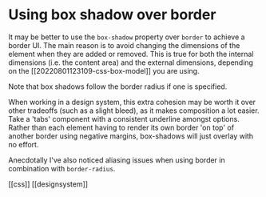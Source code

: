 # Using box shadow over border

It may be better to use the `box-shadow` property over `border` to achieve a border UI. The main reason is to avoid changing the dimensions of the element when they are added or removed. This is true for both the internal dimensions (i.e. the content area) and the external dimensions, depending on the [[20220801123109-css-box-model]] you are using.

Note that box shadows follow the border radius if one is specified.

When working in a design system, this extra cohesion may be worth it over other tradeoffs (such as a slight bleed), as it makes composition a lot easier.
Take a 'tabs' component with a consistent underline amongst options. Rather than each element having to render its own border 'on top' of another border using negative margins, box-shadows will just overlay with no effort.

Anecdotally I've also noticed aliasing issues when using border in combination with `border-radius`.

[[css]]
[[designsystem]]